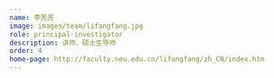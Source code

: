 ```yaml
---
name: 李芳芳
image: images/team/lifangfang.jpg
role: principal-investigator
description: 讲师、硕士生导师
order: 4
home-page: http://faculty.neu.edu.cn/lifangfang/zh_CN/index.htm
---
```

